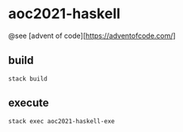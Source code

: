 # aoc2021-haskell

@see [advent of code][https://adventofcode.com/]

## build
`stack build`

## execute
`stack exec aoc2021-haskell-exe`